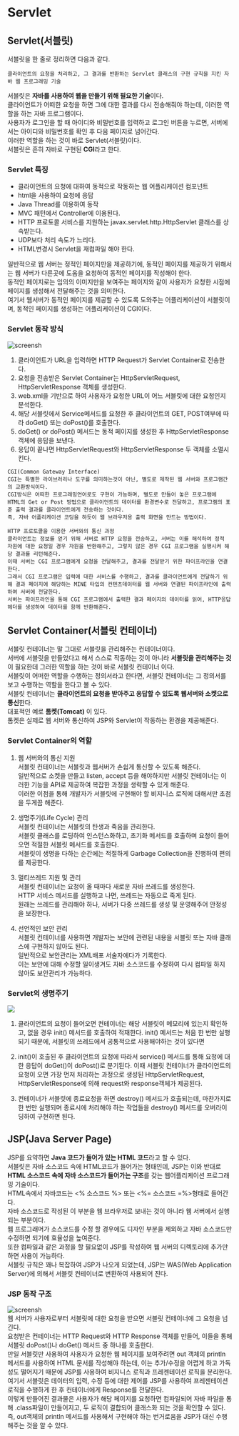 # Servlet
## Servlet(서블릿)
서블릿을 한 줄로 정리하면 다음과 같다.
```
클라이언트의 요청을 처리하고, 그 결과를 반환하는 Servlet 클래스의 구현 규칙을 지킨 자바 웹 프로그래밍 기술
```
서블릿은 **자바를 사용하여 웹을 만들기 위해 필요한 기술**이다.  
클라이언트가 어떠한 요청을 하면 그에 대한 결과를 다시 전송해줘야 하는데, 이러한 역할을 하는 자바 프로그램이다.  
사용자가 로그인을 할 때 아이디와 비밀번호를 입력하고 로그인 버튼을 누르면, 서버에서는 아이디와 비밀번호를 확인 후 다음 페이지로 넘어간다.  
이러한 역할을 하는 것이 바로 Servlet(서블릿)이다.  
서블릿은 흔히 자바로 구현된 **CGI**라고 한다.

### **Servlet 특징**
- 클라이언트의 요청에 대하여 동적으로 작동하는 웹 어플리케이션 컴포넌트
- html을 사용하여 요청에 응답
- Java Thread를 이용하여 동작
- MVC 패턴에서 Controller에 이용된다.
- HTTP 프로토콜 서비스를 지원하는 javax.servlet.http.HttpServlet 클래스를 상속받는다.
- UDP보다 처리 속도가 느리다.
- HTML변경시 Servlet을 재컴파일 해야 한다.

일반적으로 웹 서버는 정적인 페이지만을 제공하기에, 동적인 페이지를 제공하기 위해서는 웹 서버가 다른곳에 도움을 요청하여 동적인 페이지를 작성해야 한다.  
동적인 페이지로는 임의의 이미지만을 보여주는 페이지와 같이 사용자가 요청한 시점에 페이지를 생성해서 전달해주는 것을 의미한다.  
여기서 웹서버가 동적인 페이지를 제공할 수 있도록 도와주는 어플리케이션이 서블릿이며, 동적인 페이지를 생성하는 어플리케이션이 CGI이다.

### **Servlet 동작 방식**
![screensh](https://t1.daumcdn.net/cfile/tistory/993A7F335A04179D20)  
1. 클라이언트가 URL을 입력하면 HTTP Request가 Servlet Container로 전송한다.
2. 요청을 전송받은 Servlet Container는 HttpServletRequest, HttpServletResponse 객체를 생성한다.
3. web.xml을 기반으로 하여 사용자가 요청한 URL이 어느 서블릿에 대한 요청인지 분석한다.
4. 해당 서블릿에서 Service메서드를 요청한 후 클라이언트의 GET, POST여부에 따라 doGet() 또는 doPost()를 호출한다.
5. doGet() or doPost() 메서드는 동적 페이지를 생성한 후 HttpServletResponse 객체에 응답을 보낸다.
6. 응답이 끝나면 HttpServletRequest와 HttpServletResponse 두 객체를 소멸시킨다.

```
CGI(Common Gateway Interface)  
CGI는 특별한 라이브러리나 도구를 의미하는것이 아닌, 별도로 제작된 웹 서버와 프로그램간의 교환방식이다.  
CGI방식은 어떠한 프로그래밍언어로도 구현이 가능하며, 별도로 만들어 놓은 프로그램에 HTML의 Get or Post 방법으로 클라이언트의 데이터를 환경변수로 전달하고, 프로그램의 표준 출력 결과를 클라이언트에게 전송하는 것이다.  
즉, 자바 어플리케이션 코딩을 하듯이 웹 브라우저용 출력 화면을 만드는 방법이다.
```

```
HTTP 프로토콜을 이용한 서버와의 통신 과정  
클라이언트는 정보를 얻기 위해 서버로 HTTP 요청을 전송하고, 서버는 이를 해석하여 정적 자원에 대한 요청일 경우 자원을 반환해주고, 그렇지 않은 경우 CGI 프로그램을 실행시켜 해당 결과를 리턴해준다.  
이때 서버는 CGI 프로그램에게 요청을 전달해주고, 결과를 전달받기 위한 파이프라인을 연결한다.  
그래서 CGI 프로그램은 입력에 대한 서비스를 수행하고, 결과를 클라이언트에게 전달하기 위해 결과 페이지에 해당하는 MINE 타입의 컨텐츠데이터를 웹 서버와 연결된 파이프라인에 출력하여 서버에 전달한다.  
서버는 파이프라인을 통해 CGI 프로그램에서 출력한 결과 페이지의 데이터를 읽어, HTTP응답 헤더를 생성하여 데이터를 함께 반환해준다.
```

## Servlet Container(서블릿 컨테이너)
서블릿 컨테이너는 말 그대로 서블릿을 관리해주는 컨테이너이다.  
서버에 서블릿을 만들었다고 해서 스스로 작동하는 것이 아니라 **서블릿을 관리해주는 것**이 필요한데 그러한 역할을 하는 것이 바로 서블릿 컨테이너 이다.  
서블릿이 어떠한 역할을 수행하는 정의서라고 한다면, 서블릿 컨테이너는 그 정의서를 보고 수행하는 역할을 한다고 볼 수 있다.  
서블릿 컨테이너는 **클라이언트의 요청을 받아주고 응답할 수 있도록 웹서버와 소켓으로 통신**한다.  
대표적인 예로 **톰켓(Tomcat)** 이 있다.  
톰켓은 실제로 웹 서버와 통신하여 JSP와 Servlet이 작동하는 환경을 제공해준다.

### **Servlet Container의 역할**
1. 웹 서버와의 통신 지원  
서블릿 컨테이너는 서블릿과 웹서버가 손쉽게 통신할 수 있도록 해준다.  
일반적으로 소켓을 만들고 listen, accept 등을 해야하지만 서블릿 컨테이너는 이러한 기능을 API로 제공하여 복잡한 과정을 생략할 수 있게 해준다.  
이러한 이점을 통해 개발자가 서블릿에 구현해야 할 비지니스 로직에 대해서만 초점을 두게끔 해준다.

2. 생명주기(Life Cycle) 관리  
서블릿 컨테이너는 서블릿의 탄생과 죽음을 관리한다.  
서블릿 클래스를 로딩하여 인스턴스화하고, 초기화 메서드를 호출하며 요청이 들어오면 적절한 서블릿 메서드를 호출한다.  
서블릿이 생명을 다하는 순간에는 적절하게 Garbage Collection을 진행하여 편의를 제공한다.

3. 멀티쓰레드 지원 및 관리  
서블릿 컨테이너는 요청이 올 때마다 새로운 자바 쓰레드를 생성한다.  
HTTP 서비스 메서드를 실행하고 나면, 쓰레드는 자동으로 죽게 된다.  
원래는 쓰레드를 관리해야 하나, 서버가 다중 쓰레드를 생성 및 운영해주어 안정성을 보장한다.

4. 선언적인 보안 관리  
서블릿 컨테이너를 사용하면 개발자는 보안에 관련된 내용을 서블릿 또는 자바 클래스에 구현하지 않아도 된다.  
일반적으로 보안관리는 XML배포 서술자에다가 기록한다.  
이는 보안에 대해 수정할 일이생겨도 자바 소스코드를 수정하여 다시 컴파일 하지 않아도 보안관리가 가능하다.

### **Servlet의 생명주기**
![](https://t1.daumcdn.net/cfile/tistory/991870335A04292F0B)  

1. 클라이언트의 요청이 들어오면 컨테이너는 해당 서블릿이 메모리에 있는지 확인하고, 없을 경우 init() 메서드를 호출하여 적재한다.   init() 메서드는 처음 한 번만 실행되기 때문에, 서블릿의 쓰레드에서 공통적으로 사용해야하는 것이 있다면 

2. init()이 호출된 후 클라이언트의 요청에 따라서 service() 메서드를 통해 요청에 대한 응답이 doGet()이 doPost()로 분기된다. 이때 서블릿 컨테이너가 클라이언트의 요청이 오면 가장 먼저 처리하는 과정으로 생성된 HttpServletRequest, HttpServletResponse에 의해 request와 response객체가 제공된다.

3. 컨테이너가 서블릿에 종료요청을 하면 destroy() 메서드가 호출되는데, 마찬가지로 한 번만 실행되며 종료시에 처리해야 하는 작업들을 destroy() 메서드를 오버라이딩하여 구현하면 된다.

## JSP(Java Server Page)
JSP를 요약하면 **Java 코드가 들어가 있는 HTML 코드**라고 할 수 있다.  
서블릿은 자바 소스코드 속에 HTML코드가 들어가는 형태인데, JSP는 이와 반대로 **HTML 소스코드 속에 자바 소스코드가 들어가는 구조**를 갖는 웹어플리케이션 프로그래밍 기술이다.  
HTML속에서 자바코드는 <% 소스코드 %> 또는 <%= 소스코드 =%>형태로 들어간다.  
자바 소스코드로 작성된 이 부분을 웹 브라우저로 보내는 것이 아니라 웹 서버에서 실행되는 부분이다.  
웹 프로그래머가 소스코드를 수정 할 경우에도 디자인 부분을 제외하고 자바 소스코드만 수정하면 되기에 효율성을 높여준다.  
또한 컴파일과 같은 과정을 할 필요없이 JSP를 작성하여 웹 서버의 디렉토리에 추가만 하면 사용이 가능하다.  
서블릿 규칙은 꽤나 복잡하여 JSP가 나오게 되었는데, JSP는 WAS(Web Application Server)에 의해서 서블릿 컨테이너로 변환하여 사용되어 진다.

### **JSP 동작 구조**
![screensh]( https://mblogthumb-phinf.pstatic.net/20150604_85/islove8587_1433408612779SkNsM_JPEG/4_JSP%C0%C7%B5%BF%C0%DB%B1%B8%C1%B6.jpg?type=w2)  
웹 서버가 사용자로부터 서블릿에 대한 요청을 받으면 서블릿 컨테이너에 그 요청을 넘긴다.  
요청받은 컨테이너는 HTTP Request와 HTTP Response 객체를 만들어, 이들을 통해 서블릿 doPost()나 doGet() 메서드 중 하나를 호출한다.  
만일 서블릿만 사용하여 사용자가 요청한 웹 페이지를 보여주려면 out 객체의 println 메서드를 사용하여 HTML 문서를 작성해야 하는데, 이는 추가/수정을 어렵게 하고 가독성도 떨어지기 때문에 JSP를 사용하여 비지니스 로직과 프레젠테이션 로직을 분리한다.  
여기서 서블릿은 데이터의 입력, 수정 등에 대한 제어를 JSP를 사용하여 프레젠테이션 로직을 수행하게 한 후 컨테이너에게 Response를 전달한다.  
이렇게 만들어진 결과물은 사용자가 해당 페이지를 요청하면 컴파일되어 자바 파일을 통해 .class파일이 만들어지고, 두 로직이 결합되어 클래스화 되는 것을 확인할 수 있다.  
즉, out객체의 println 메서드를 사용해서 구현해야 하는 번거로움을 JSP가 대신 수행해주는 것을 알 수 있다.